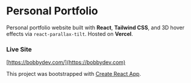 # Personal Portfolio

Personal portfolio website built with **React**, **Tailwind CSS**, and 3D hover effects via `react-parallax-tilt`. Hosted on **Vercel**.

###  Live Site
[https://bobbydev.com/](https://bobbydev.com)

This project was bootstrapped with [Create React App](https://github.com/facebook/create-react-app).
